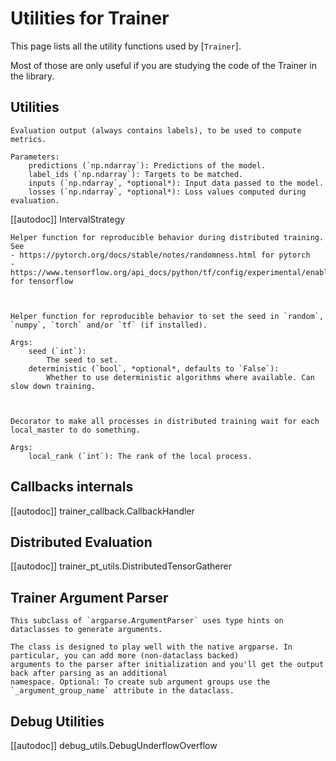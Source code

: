 <!--Copyright 2020 The HuggingFace Team. All rights reserved.

Licensed under the Apache License, Version 2.0 (the "License"); you may not use this file except in compliance with
the License. You may obtain a copy of the License at

http://www.apache.org/licenses/LICENSE-2.0

Unless required by applicable law or agreed to in writing, software distributed under the License is distributed on
an "AS IS" BASIS, WITHOUT WARRANTIES OR CONDITIONS OF ANY KIND, either express or implied. See the License for the
specific language governing permissions and limitations under the License.

⚠️ Note that this file is in Markdown but contain specific syntax for our doc-builder (similar to MDX) that may not be
rendered properly in your Markdown viewer.

-->

# Utilities for Trainer

This page lists all the utility functions used by [`Trainer`].

Most of those are only useful if you are studying the code of the Trainer in the library.

## Utilities


    Evaluation output (always contains labels), to be used to compute metrics.

    Parameters:
        predictions (`np.ndarray`): Predictions of the model.
        label_ids (`np.ndarray`): Targets to be matched.
        inputs (`np.ndarray`, *optional*): Input data passed to the model.
        losses (`np.ndarray`, *optional*): Loss values computed during evaluation.
    

[[autodoc]] IntervalStrategy


    Helper function for reproducible behavior during distributed training. See
    - https://pytorch.org/docs/stable/notes/randomness.html for pytorch
    - https://www.tensorflow.org/api_docs/python/tf/config/experimental/enable_op_determinism for tensorflow
    


    Helper function for reproducible behavior to set the seed in `random`, `numpy`, `torch` and/or `tf` (if installed).

    Args:
        seed (`int`):
            The seed to set.
        deterministic (`bool`, *optional*, defaults to `False`):
            Whether to use deterministic algorithms where available. Can slow down training.
    


    Decorator to make all processes in distributed training wait for each local_master to do something.

    Args:
        local_rank (`int`): The rank of the local process.
    

## Callbacks internals

[[autodoc]] trainer_callback.CallbackHandler

## Distributed Evaluation

[[autodoc]] trainer_pt_utils.DistributedTensorGatherer

## Trainer Argument Parser


    This subclass of `argparse.ArgumentParser` uses type hints on dataclasses to generate arguments.

    The class is designed to play well with the native argparse. In particular, you can add more (non-dataclass backed)
    arguments to the parser after initialization and you'll get the output back after parsing as an additional
    namespace. Optional: To create sub argument groups use the `_argument_group_name` attribute in the dataclass.
    

## Debug Utilities

[[autodoc]] debug_utils.DebugUnderflowOverflow
